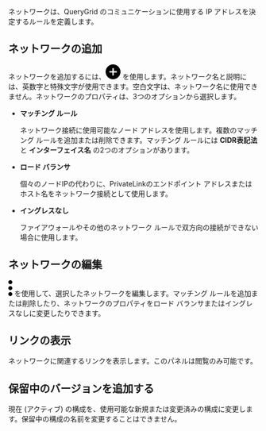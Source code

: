 ネットワークは、QueryGrid のコミュニケーションに使用する IP アドレスを決定するルールを定義します。

## ネットワークの追加


ネットワークを追加するには、![項目追加のプラス アイコン](Images/ebt1659745488877.svg) を使用します。ネットワーク名と説明には、英数字と特殊文字が使用できます。空白文字は、ネットワーク名に使用できません。ネットワークのプロパティは、3つのオプションから選択します。

-   **マッチング ルール**

    ネットワーク接続に使用可能なノード アドレスを使用します。複数のマッチング ルールを追加または削除できます。マッチング ルールには **CIDR表記法** と **インターフェイス名** の2つのオプションがあります。


-   **ロード バランサ**

    個々のノードIPの代わりに、PrivateLinkのエンドポイント アドレスまたはホスト名をネットワーク接続として使用します。


-   **イングレスなし**

    ファイアウォールやその他のネットワーク ルールで双方向の接続ができない場合に使用します。


## ネットワークの編集


![Kabobメニュー アイコン](Images/zsz1597101912145.svg) を使用して、選択したネットワークを編集します。マッチング ルールを追加または削除したり、ネットワークのプロパティをロード バランサまたはイングレスなしに変更したりできます。

## リンクの表示


ネットワークに関連するリンクを表示します。このパネルは閲覧のみ可能です。

## 保留中のバージョンを追加する


現在 (アクティブ) の構成を、使用可能な新規または変更済みの構成に変更します。保留中の構成の名前を変更することはできません。

